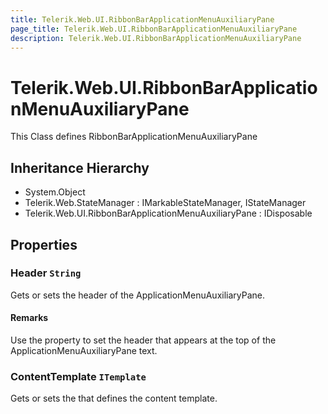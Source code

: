 ```yaml
---
title: Telerik.Web.UI.RibbonBarApplicationMenuAuxiliaryPane
page_title: Telerik.Web.UI.RibbonBarApplicationMenuAuxiliaryPane
description: Telerik.Web.UI.RibbonBarApplicationMenuAuxiliaryPane
---
```


# Telerik.Web.UI.RibbonBarApplicationMenuAuxiliaryPane

This Class defines RibbonBarApplicationMenuAuxiliaryPane

## Inheritance Hierarchy

* System.Object
* Telerik.Web.StateManager : IMarkableStateManager, IStateManager
* Telerik.Web.UI.RibbonBarApplicationMenuAuxiliaryPane : IDisposable

## Properties

###  Header `String`

Gets or sets the header of the ApplicationMenuAuxiliaryPane.

#### Remarks
Use the property to set the header that appears at the top of the ApplicationMenuAuxiliaryPane text.

###  ContentTemplate `ITemplate`

Gets or sets the  that defines the  content template.

